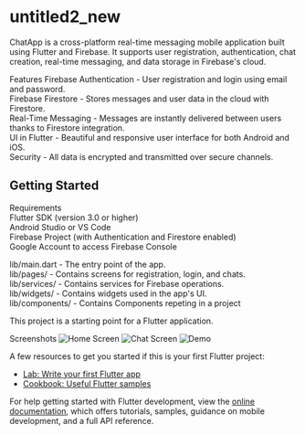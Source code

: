 # untitled2_new
ChatApp is a cross-platform real-time messaging mobile application built using Flutter and Firebase. It supports user registration, authentication, chat creation, real-time messaging, and data storage in Firebase's cloud.

Features
Firebase Authentication - User registration and login using email and password.<br>
Firebase Firestore - Stores messages and user data in the cloud with Firestore.<br>
Real-Time Messaging - Messages are instantly delivered between users thanks to Firestore integration.<br>
UI in Flutter - Beautiful and responsive user interface for both Android and iOS.<br>
Security - All data is encrypted and transmitted over secure channels.<br>

## Getting Started

Requirements<br>
Flutter SDK (version 3.0 or higher)<br>
Android Studio or VS Code<br>
Firebase Project (with Authentication and Firestore enabled)<br>
Google Account to access Firebase Console<br>

lib/main.dart - The entry point of the app.<br>
lib/pages/ - Contains screens for registration, login, and chats.<br>
lib/services/ - Contains services for Firebase operations.<br>
lib/widgets/ - Contains widgets used in the app's UI.<br>
lib/components/ - Contains Components repeting in a project<br>

This project is a starting point for a Flutter application.

Screenshots
![Home Screen](screenshots/auth.jpg)
![Chat Screen](screenshots/chat.jpg)
![Demo](sreenshots/video.gif)


A few resources to get you started if this is your first Flutter project:

- [Lab: Write your first Flutter app](https://docs.flutter.dev/get-started/codelab)
- [Cookbook: Useful Flutter samples](https://docs.flutter.dev/cookbook)

For help getting started with Flutter development, view the
[online documentation](https://docs.flutter.dev/), which offers tutorials,
samples, guidance on mobile development, and a full API reference.
